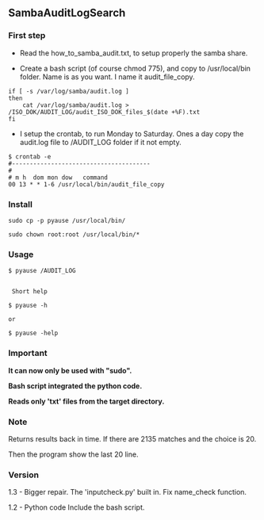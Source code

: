 SambaAuditLogSearch
-----

### First step

- Read the how_to_samba_audit.txt, to setup properly the samba share. 


- Create a bash script (of course chmod 775), and copy to /usr/local/bin folder.
Name is as you want. I name it audit_file_copy.

```
if [ -s /var/log/samba/audit.log ]
then
    cat /var/log/samba/audit.log > /ISO_DOK/AUDIT_LOG/audit_ISO_DOK_files_$(date +%F).txt
fi
```
- I setup the crontab, to run Monday to Saturday. Ones a day copy the audit.log file to /AUDIT_LOG folder if it not empty.

```
$ crontab -e
#---------------------------------------
#
# m h  dom mon dow   command
00 13 * * 1-6 /usr/local/bin/audit_file_copy
```

### Install
```
sudo cp -p pyause /usr/local/bin/

sudo chown root:root /usr/local/bin/*
```

### Usage

```
$ pyause /AUDIT_LOG


 Short help

$ pyause -h 

or

$ pyause -help

```

### Important
**It can now only be used with "sudo".**

**Bash script integrated the python code.**

**Reads only 'txt' files from the target directory.**

### Note

Returns results back in time. If there are 2135 matches and the choice is 20.

Then the program show the last 20 line.

### Version

1.3 - Bigger repair. The 'inputcheck.py' built in. Fix name_check function.

1.2 - Python code Include the bash script.
